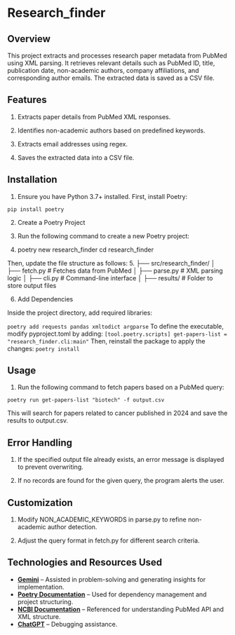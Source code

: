 # Research_finder
## Overview

This project extracts and processes research paper metadata from PubMed using XML parsing. It retrieves relevant details such as PubMed ID, title, publication date, non-academic authors, company affiliations, and corresponding author emails. The extracted data is saved as a CSV file.

## Features

1. Extracts paper details from PubMed XML responses.

2. Identifies non-academic authors based on predefined keywords.

3. Extracts email addresses using regex.

4. Saves the extracted data into a CSV file.

## Installation

1. Ensure you have Python 3.7+ installed. First, install Poetry: 

`pip install poetry`

2. Create a Poetry Project

3. Run the following command to create a new Poetry project:

4. poetry new research_finder
cd research_finder

Then, update the file structure as follows:
5. 
├── src/research_finder/
│   ├── fetch.py          # Fetches data from PubMed
│   ├── parse.py          # XML parsing logic
│   ├── cli.py            # Command-line interface
│   ├── results/          # Folder to store output files

6. Add Dependencies

Inside the project directory, add required libraries:

`poetry add requests pandas xmltodict argparse`
To define the executable, modify pyproject.toml by adding:
`[tool.poetry.scripts]
get-papers-list = "research_finder.cli:main"`
Then, reinstall the package to apply the changes:
`poetry install`

## Usage

1. Run the following command to fetch papers based on a PubMed query:

`poetry run get-papers-list "biotech" -f output.csv`

This will search for papers related to cancer published in 2024 and save the results to output.csv.

## Error Handling

1. If the specified output file already exists, an error message is displayed to prevent overwriting.

2. If no records are found for the given query, the program alerts the user.

## Customization

1. Modify NON_ACADEMIC_KEYWORDS in parse.py to refine non-academic author detection.

2. Adjust the query format in fetch.py for different search criteria.

## Technologies and Resources Used

- **[Gemini](https://deepmind.google/technologies/gemini/)** – Assisted in problem-solving and generating insights for implementation.
- **[Poetry Documentation](https://python-poetry.org/docs/)** – Used for dependency management and project structuring.
- **[NCBI Documentation](https://www.ncbi.nlm.nih.gov/home/develop/api/)** – Referenced for understanding PubMed API and XML structure.
- **[ChatGPT](https://openai.com/chatgpt)** – Debugging assistance.

